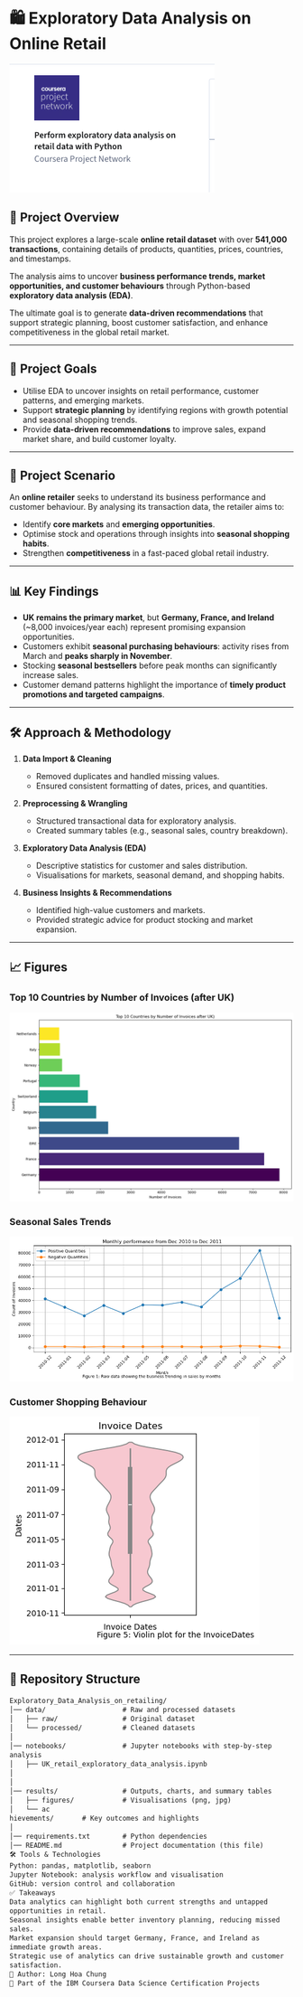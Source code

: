 # 🛍️ Exploratory Data Analysis on Online Retail  

![Retail EDA Banner](/results/figures/banners/banner_EDA.png)  

## 📖 Project Overview  
This project explores a large-scale **online retail dataset** with over **541,000 transactions**, containing details of products, quantities, prices, countries, and timestamps.  

The analysis aims to uncover **business performance trends, market opportunities, and customer behaviours** through Python-based **exploratory data analysis (EDA)**.  

The ultimate goal is to generate **data-driven recommendations** that support strategic planning, boost customer satisfaction, and enhance competitiveness in the global retail market.  

---

## 🎯 Project Goals  
- Utilise EDA to uncover insights on retail performance, customer patterns, and emerging markets.  
- Support **strategic planning** by identifying regions with growth potential and seasonal shopping trends.  
- Provide **data-driven recommendations** to improve sales, expand market share, and build customer loyalty.  

---

## 🔎 Project Scenario  
An **online retailer** seeks to understand its business performance and customer behaviour. By analysing its transaction data, the retailer aims to:  
- Identify **core markets** and **emerging opportunities**.  
- Optimise stock and operations through insights into **seasonal shopping habits**.  
- Strengthen **competitiveness** in a fast-paced global retail industry.  

---

## 📊 Key Findings  
- **UK remains the primary market**, but **Germany, France, and Ireland** (~8,000 invoices/year each) represent promising expansion opportunities.  
- Customers exhibit **seasonal purchasing behaviours**: activity rises from March and **peaks sharply in November**.  
- Stocking **seasonal bestsellers** before peak months can significantly increase sales.  
- Customer demand patterns highlight the importance of **timely product promotions and targeted campaigns**.  

---

## 🛠️ Approach & Methodology  
1. **Data Import & Cleaning**  
   - Removed duplicates and handled missing values.  
   - Ensured consistent formatting of dates, prices, and quantities.  

2. **Preprocessing & Wrangling**  
   - Structured transactional data for exploratory analysis.  
   - Created summary tables (e.g., seasonal sales, country breakdown).  

3. **Exploratory Data Analysis (EDA)**  
   - Descriptive statistics for customer and sales distribution.  
   - Visualisations for markets, seasonal demand, and shopping habits.  

4. **Business Insights & Recommendations**  
   - Identified high-value customers and markets.  
   - Provided strategic advice for product stocking and market expansion.  

---

## 📈 Figures  

### Top 10 Countries by Number of Invoices (after UK)  
![Top 10 Countries](results/figures/charts/bar_chart_markets.png)  

### Seasonal Sales Trends  
![Sales Trends](results/figures/charts/line_chart.png)  

### Customer Shopping Behaviour  
![Customer Behaviour](results/figures/charts/violin_plot.png)  

---

## 📂 Repository Structure  
```plaintext
Exploratory_Data_Analysis_on_retailing/
│── data/                   # Raw and processed datasets  
│   ├── raw/                # Original dataset  
│   └── processed/          # Cleaned datasets  
│
│── notebooks/              # Jupyter notebooks with step-by-step analysis  
│   ├── UK_retail_exploratory_data_analysis.ipynb  
│
│
│── results/                # Outputs, charts, and summary tables  
│   ├── figures/            # Visualisations (png, jpg)  
│   └── ac
hievements/       # Key outcomes and highlights  
│
│── requirements.txt        # Python dependencies  
│── README.md               # Project documentation (this file)  
🛠️ Tools & Technologies
Python: pandas, matplotlib, seaborn
Jupyter Notebook: analysis workflow and visualisation
GitHub: version control and collaboration
✅ Takeaways
Data analytics can highlight both current strengths and untapped opportunities in retail.
Seasonal insights enable better inventory planning, reducing missed sales.
Market expansion should target Germany, France, and Ireland as immediate growth areas.
Strategic use of analytics can drive sustainable growth and customer satisfaction.
👤 Author: Long Hoa Chung
📜 Part of the IBM Coursera Data Science Certification Projects

